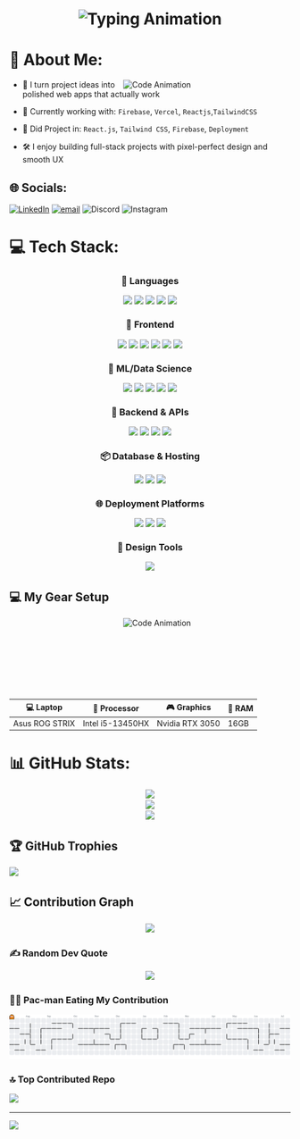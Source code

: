 <h1 align="center">
  <img src="https://readme-typing-svg.herokuapp.com?font=JetBrains+Mono&size=25&pause=1000&color=2CF724&center=true&vCenter=true&width=500&lines=Hi+I'm+Abishake+Priyan" alt="Typing Animation" />
</h1>

# 💫 About Me:
<img align="right" src="https://media3.giphy.com/media/v1.Y2lkPTc5MGI3NjExajBmNmhtbTExZmRtZTFuZDVidTk3dHE1N3NucmJ2dTl2OHNiZmdwZCZlcD12MV9pbnRlcm5hbF9naWZfYnlfaWQmY3Q9Zw/gVlgj80ZLp9yo/giphy.gif" width="300" alt="Code Animation" />

- 🎯 I turn project ideas into polished web apps that actually work

- 🚀 Currently working with: `Firebase`, `Vercel`, `Reactjs`,`TailwindCSS`
  
- 💬 Did Project in: `React.js`, `Tailwind CSS`, `Firebase`, `Deployment`
  
- 🛠️ I enjoy building full-stack projects with pixel-perfect design and smooth UX

## 🌐 Socials:
[![LinkedIn](https://img.shields.io/badge/LinkedIn-%230077B5.svg?style=for-the-badge&logo=linkedin&logoColor=white)](https://linkedin.com/in/abishake-priyan-88351a2a8) [![email](https://img.shields.io/badge/Email-D14836?style=for-the-badge&logo=gmail&logoColor=white)](mailto:kabishake191@gmail.com) ![Discord](https://img.shields.io/badge/Discord-%237289DA.svg?style=for-the-badge&logo=discord&logoColor=white) ![Instagram](https://img.shields.io/badge/Instagram-%23E4405F.svg?style=for-the-badge&logo=Instagram&logoColor=white)

# 💻 Tech Stack:
<h3 align="center">🚀 Languages</h3>
<p align="center">
  <img src="https://img.shields.io/badge/javascript-%23323330.svg?style=for-the-badge&logo=javascript&logoColor=%23F7DF1E"/>
  <img src="https://img.shields.io/badge/python-3670A0?style=for-the-badge&logo=python&logoColor=ffdd54"/>
  <img src="https://img.shields.io/badge/c-%2300599C.svg?style=for-the-badge&logo=c&logoColor=white"/>
  <img src="https://img.shields.io/badge/c++-%2300599C.svg?style=for-the-badge&logo=c%2B%2B&logoColor=white"/>
  <img src="https://img.shields.io/badge/java-%23ED8B00.svg?style=for-the-badge&logo=openjdk&logoColor=white"/>
</p>

<h3 align="center">🎨 Frontend</h3>
<p align="center">
  <img src="https://img.shields.io/badge/html5-%23E34F26.svg?style=for-the-badge&logo=html5&logoColor=white"/>
  <img src="https://img.shields.io/badge/css3-%231572B6.svg?style=for-the-badge&logo=css3&logoColor=white"/>
  <img src="https://img.shields.io/badge/react-%2320232a.svg?style=for-the-badge&logo=react&logoColor=%2361DAFB"/>
  <img src="https://img.shields.io/badge/bootstrap-%238511FA.svg?style=for-the-badge&logo=bootstrap&logoColor=white"/>
  <img src="https://img.shields.io/badge/tailwindcss-%2338B2AC.svg?style=for-the-badge&logo=tailwind-css&logoColor=white"/>
  <img src="https://img.shields.io/badge/Next-black?style=for-the-badge&logo=next.js&logoColor=white"/>
</p>

<h3 align="center">🧠 ML/Data Science</h3>
<p align="center">
  <img src="https://img.shields.io/badge/pandas-%23150458.svg?style=for-the-badge&logo=pandas&logoColor=white"/>
  <img src="https://img.shields.io/badge/numpy-%23013243.svg?style=for-the-badge&logo=numpy&logoColor=white"/>
  <img src="https://img.shields.io/badge/scikit--learn-%23F7931E.svg?style=for-the-badge&logo=scikit-learn&logoColor=white"/>
  <img src="https://img.shields.io/badge/Matplotlib-%23ffffff.svg?style=for-the-badge&logo=Matplotlib&logoColor=black"/>
  <img src="https://img.shields.io/badge/opencv-%23white.svg?style=for-the-badge&logo=opencv&logoColor=white"/>
</p>

<h3 align="center">🧰 Backend & APIs</h3>
<p align="center">
  <img src="https://img.shields.io/badge/node.js-6DA55F?style=for-the-badge&logo=node.js&logoColor=white"/>
  <img src="https://img.shields.io/badge/django-%23092E20.svg?style=for-the-badge&logo=django&logoColor=white"/>
  <img src="https://img.shields.io/badge/flask-%23000.svg?style=for-the-badge&logo=flask&logoColor=white"/>
  <img src="https://img.shields.io/badge/Streamlit-%23FE4B4B.svg?style=for-the-badge&logo=streamlit&logoColor=white"/>
</p>

<h3 align="center">📦 Database & Hosting</h3>
<p align="center">
  <img src="https://img.shields.io/badge/firebase-a08021?style=for-the-badge&logo=firebase&logoColor=ffcd34"/>
  <img src="https://img.shields.io/badge/mysql-4479A1.svg?style=for-the-badge&logo=mysql&logoColor=white"/>
  <img src="https://img.shields.io/badge/MongoDB-%234ea94b.svg?style=for-the-badge&logo=mongodb&logoColor=white"/>
</p>

<h3 align="center">🌐 Deployment Platforms</h3>
<p align="center">
  <img src="https://img.shields.io/badge/vercel-%23000000.svg?style=for-the-badge&logo=vercel&logoColor=white"/>
  <img src="https://img.shields.io/badge/Render-%46E3B7.svg?style=for-the-badge&logo=render&logoColor=white"/>
  <img src="https://img.shields.io/badge/netlify-%23000000.svg?style=for-the-badge&logo=netlify&logoColor=#00C7B7"/>
</p>

<h3 align="center">🎨 Design Tools</h3>
<p align="center">
  <img src="https://img.shields.io/badge/Canva-%2300C4CC.svg?style=for-the-badge&logo=Canva&logoColor=white"/>
</p>


## 💻 My Gear Setup

<img align="right" src="https://media4.giphy.com/media/v1.Y2lkPTc5MGI3NjExaDMweTBkeTlibWs4dTVyYWlreW42M3c3M3owZjc3dW94OHo4eWc2byZlcD12MV9pbnRlcm5hbF9naWZfYnlfaWQmY3Q9Zw/sFQqfas2Y2bAcy5CfG/giphy.gif" height= "145" width="300" alt="Code Animation" />

| 💻 Laptop              | 🧠 Processor       | 🎮 Graphics         | 🔋 RAM   |
|------------------------|---------------------|----------------------|----------|
| Asus ROG STRIX         | Intel i5-13450HX    | Nvidia RTX 3050      | 16GB     |



# 📊 GitHub Stats:
<p align="center">
  <div align="center">
  <img src="https://github-readme-stats.vercel.app/api?username=AbishakePriyan&theme=dark&hide_border=false&include_all_commits=true&count_private=false" />
  </div>
  <div align="center">
  <img src="https://nirzak-streak-stats.vercel.app/?user=AbishakePriyan&theme=dark&hide_border=false" />
  </div>
  <div align="center">
  <img src="https://github-readme-stats.vercel.app/api/top-langs/?username=AbishakePriyan&theme=dark&hide_border=false&include_all_commits=true&count_private=false&layout=compact" />
  </div>
</p>


## 🏆 GitHub Trophies
![](https://github-profile-trophy.vercel.app/?username=AbishakePriyan&theme=gruvbox&no-frame=false&no-bg=true&margin-w=4)

## 📈 Contribution Graph

<p align="center">
  <img src="https://github-readme-activity-graph.vercel.app/graph?username=AbishakePriyan&theme=react-dark&bg_color=1d1d1d&color=00bcd4&line=00f5a0&point=f5a623&area=true&hide_border=true" />
</p>


### ✍️ Random Dev Quote
<p align="center">
  <img src="https://quotes-github-readme.vercel.app/api?type=vetical&theme=radical" />
</p>


### 😶‍🌫️ Pac-man Eating My Contribution

<p align="center">
<picture>
  <source media="(prefers-color-scheme: dark)" srcset="https://raw.githubusercontent.com/AbishakePriyan/AbishakePriyan/output/pacman-contribution-graph-dark.svg">
  <source media="(prefers-color-scheme: light)" srcset="https://raw.githubusercontent.com/AbishakePriyan/AbishakePriyan/output/pacman-contribution-graph.svg">
  <img alt="pacman contribution graph" src="https://raw.githubusercontent.com/AbishakePriyan/AbishakePriyan/output/pacman-contribution-graph.svg">
</picture>
</p>


### 🔝 Top Contributed Repo
![](https://github-contributor-stats.vercel.app/api?username=AbishakePriyan&limit=5&theme=algolia&combine_all_yearly_contributions=true)

---
[![](https://visitcount.itsvg.in/api?id=AbishakePriyan&icon=7&color=1)](https://visitcount.itsvg.in)

<!-- Proudly created with GPRM ( https://gprm.itsvg.in ) -->
